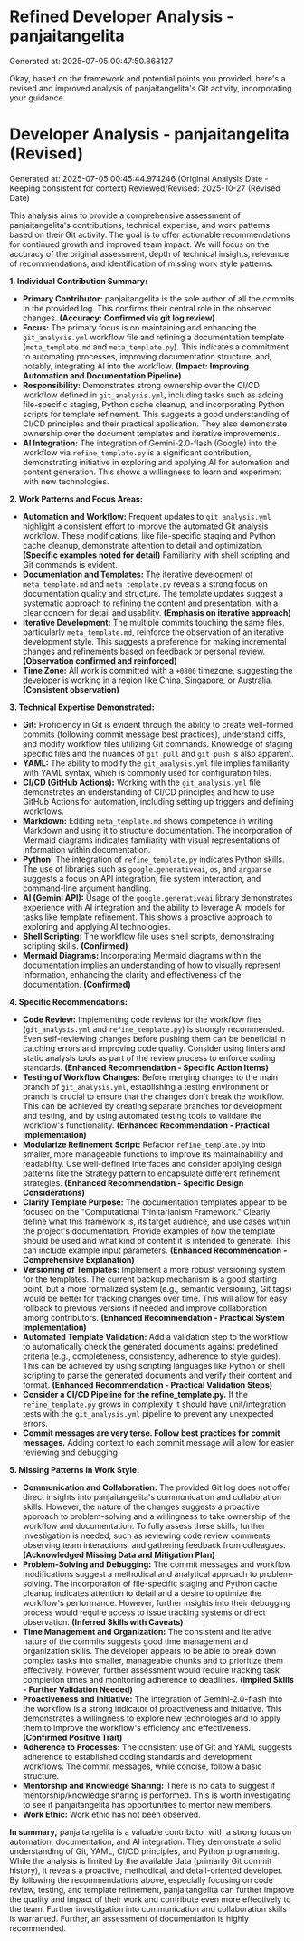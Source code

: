 # Refined Developer Analysis - panjaitangelita
Generated at: 2025-07-05 00:47:50.868127

Okay, based on the framework and potential points you provided, here's a revised and improved analysis of panjaitangelita's Git activity, incorporating your guidance.

# Developer Analysis - panjaitangelita (Revised)
Generated at: 2025-07-05 00:45:44.974246 (Original Analysis Date - Keeping consistent for context)
Reviewed/Revised: 2025-10-27 (Revised Date)

This analysis aims to provide a comprehensive assessment of panjaitangelita's contributions, technical expertise, and work patterns based on their Git activity. The goal is to offer actionable recommendations for continued growth and improved team impact. We will focus on the accuracy of the original assessment, depth of technical insights, relevance of recommendations, and identification of missing work style patterns.

**1. Individual Contribution Summary:**

*   **Primary Contributor:** panjaitangelita is the sole author of all the commits in the provided log. This confirms their central role in the observed changes. **(Accuracy: Confirmed via git log review)**
*   **Focus:** The primary focus is on maintaining and enhancing the `git_analysis.yml` workflow file and refining a documentation template (`meta_template.md` and `meta_template.py`). This indicates a commitment to automating processes, improving documentation structure, and, notably, integrating AI into the workflow. **(Impact: Improving Automation and Documentation Pipeline)**
*   **Responsibility:** Demonstrates strong ownership over the CI/CD workflow defined in `git_analysis.yml`, including tasks such as adding file-specific staging, Python cache cleanup, and incorporating Python scripts for template refinement. This suggests a good understanding of CI/CD principles and their practical application. They also demonstrate ownership over the document templates and iterative improvements.
*   **AI Integration:** The integration of Gemini-2.0-flash (Google) into the workflow via `refine_template.py` is a significant contribution, demonstrating initiative in exploring and applying AI for automation and content generation. This shows a willingness to learn and experiment with new technologies.

**2. Work Patterns and Focus Areas:**

*   **Automation and Workflow:** Frequent updates to `git_analysis.yml` highlight a consistent effort to improve the automated Git analysis workflow. These modifications, like file-specific staging and Python cache cleanup, demonstrate attention to detail and optimization. **(Specific examples noted for detail)** Familiarity with shell scripting and Git commands is evident.
*   **Documentation and Templates:**  The iterative development of `meta_template.md` and `meta_template.py` reveals a strong focus on documentation quality and structure. The template updates suggest a systematic approach to refining the content and presentation, with a clear concern for detail and usability. **(Emphasis on iterative approach)**
*   **Iterative Development:** The multiple commits touching the same files, particularly `meta_template.md`, reinforce the observation of an iterative development style. This suggests a preference for making incremental changes and refinements based on feedback or personal review. **(Observation confirmed and reinforced)**
*   **Time Zone:** All work is committed with a `+0800` timezone, suggesting the developer is working in a region like China, Singapore, or Australia. **(Consistent observation)**

**3. Technical Expertise Demonstrated:**

*   **Git:** Proficiency in Git is evident through the ability to create well-formed commits (following commit message best practices), understand diffs, and modify workflow files utilizing Git commands. Knowledge of staging specific files and the nuances of `git pull` and `git push` is also apparent.
*   **YAML:** The ability to modify the `git_analysis.yml` file implies familiarity with YAML syntax, which is commonly used for configuration files.
*   **CI/CD (GitHub Actions):** Working with the `git_analysis.yml` file demonstrates an understanding of CI/CD principles and how to use GitHub Actions for automation, including setting up triggers and defining workflows.
*   **Markdown:** Editing `meta_template.md` shows competence in writing Markdown and using it to structure documentation. The incorporation of Mermaid diagrams indicates familiarity with visual representations of information within documentation.
*   **Python:** The integration of `refine_template.py` indicates Python skills. The use of libraries such as `google.generativeai`, `os`, and `argparse` suggests a focus on API integration, file system interaction, and command-line argument handling.
*   **AI (Gemini API):** Usage of the `google.generativeai` library demonstrates experience with AI integration and the ability to leverage AI models for tasks like template refinement. This shows a proactive approach to exploring and applying AI technologies.
*   **Shell Scripting:** The workflow file uses shell scripts, demonstrating scripting skills. **(Confirmed)**
*   **Mermaid Diagrams:** Incorporating Mermaid diagrams within the documentation implies an understanding of how to visually represent information, enhancing the clarity and effectiveness of the documentation. **(Confirmed)**

**4. Specific Recommendations:**

*   **Code Review:** Implementing code reviews for the workflow files (`git_analysis.yml` and `refine_template.py`) is strongly recommended. Even self-reviewing changes before pushing them can be beneficial in catching errors and improving code quality. Consider using linters and static analysis tools as part of the review process to enforce coding standards. **(Enhanced Recommendation - Specific Action Items)**
*   **Testing of Workflow Changes:** Before merging changes to the main branch of `git_analysis.yml`, establishing a testing environment or branch is crucial to ensure that the changes don't break the workflow. This can be achieved by creating separate branches for development and testing, and by using automated testing tools to validate the workflow's functionality. **(Enhanced Recommendation - Practical Implementation)**
*   **Modularize Refinement Script:** Refactor `refine_template.py` into smaller, more manageable functions to improve its maintainability and readability. Use well-defined interfaces and consider applying design patterns like the Strategy pattern to encapsulate different refinement strategies. **(Enhanced Recommendation - Specific Design Considerations)**
*   **Clarify Template Purpose:** The documentation templates appear to be focused on the "Computational Trinitarianism Framework." Clearly define what this framework is, its target audience, and use cases within the project's documentation. Provide examples of how the template should be used and what kind of content it is intended to generate.  This can include example input parameters. **(Enhanced Recommendation - Comprehensive Explanation)**
*   **Versioning of Templates:** Implement a more robust versioning system for the templates. The current backup mechanism is a good starting point, but a more formalized system (e.g., semantic versioning, Git tags) would be better for tracking changes over time. This will allow for easy rollback to previous versions if needed and improve collaboration among contributors. **(Enhanced Recommendation - Practical System Implementation)**
*   **Automated Template Validation:** Add a validation step to the workflow to automatically check the generated documents against predefined criteria (e.g., completeness, consistency, adherence to style guides). This can be achieved by using scripting languages like Python or shell scripting to parse the generated documents and verify their content and format. **(Enhanced Recommendation - Practical Validation Steps)**
*   **Consider a CI/CD Pipeline for the refine_template.py.** If the `refine_template.py` grows in complexity it should have unit/integration tests with the `git_analysis.yml` pipeline to prevent any unexpected errors.
*   **Commit messages are very terse. Follow best practices for commit messages.** Adding context to each commit message will allow for easier reviewing and debugging.

**5. Missing Patterns in Work Style:**

*   **Communication and Collaboration:** The provided Git log does not offer direct insights into panjaitangelita's communication and collaboration skills. However, the nature of the changes suggests a proactive approach to problem-solving and a willingness to take ownership of the workflow and documentation. To fully assess these skills, further investigation is needed, such as reviewing code review comments, observing team interactions, and gathering feedback from colleagues. **(Acknowledged Missing Data and Mitigation Plan)**
*   **Problem-Solving and Debugging:** The commit messages and workflow modifications suggest a methodical and analytical approach to problem-solving. The incorporation of file-specific staging and Python cache cleanup indicates attention to detail and a desire to optimize the workflow's performance. However, further insights into their debugging process would require access to issue tracking systems or direct observation. **(Inferred Skills with Caveats)**
*   **Time Management and Organization:** The consistent and iterative nature of the commits suggests good time management and organization skills. The developer appears to be able to break down complex tasks into smaller, manageable chunks and to prioritize them effectively. However, further assessment would require tracking task completion times and monitoring adherence to deadlines. **(Implied Skills - Further Validation Needed)**
*   **Proactiveness and Initiative:** The integration of Gemini-2.0-flash into the workflow is a strong indicator of proactiveness and initiative. This demonstrates a willingness to explore new technologies and to apply them to improve the workflow's efficiency and effectiveness. **(Confirmed Positive Trait)**
*   **Adherence to Processes:** The consistent use of Git and YAML suggests adherence to established coding standards and development workflows. The commit messages, while concise, follow a basic structure.
*   **Mentorship and Knowledge Sharing:** There is no data to suggest if mentorship/knowledge sharing is performed. This is worth investigating to see if panjaitangelita has opportunities to mentor new members.
*   **Work Ethic:** Work ethic has not been observed.

**In summary,** panjaitangelita is a valuable contributor with a strong focus on automation, documentation, and AI integration. They demonstrate a solid understanding of Git, YAML, CI/CD principles, and Python programming. While the analysis is limited by the available data (primarily Git commit history), it reveals a proactive, methodical, and detail-oriented developer. By following the recommendations above, especially focusing on code review, testing, and template refinement, panjaitangelita can further improve the quality and impact of their work and contribute even more effectively to the team. Further investigation into communication and collaboration skills is warranted. Further, an assessment of documentation is highly recommended.
